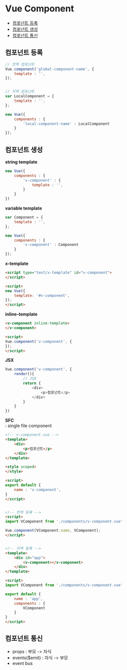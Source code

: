 # Vue Component

- [컴포넌트 등록](#컴포넌트-등록)
- [컴포넌트 생성](#컴포넌트-생성)
- [컴포넌트 통신](#컴포넌트-통신)



## 컴포넌트 등록

```js
// 전역 컴포넌트
Vue.component('global-component-name', {
    template : '',
});


// 지역 컴포넌트
var LocalComponent = {
    template : '',
};

new Vue({
    components : {
        'local-component-name' : LocalComponent
    }
});
```



## 컴포넌트 생성

**string template**

```js
new Vue({
    components : {
        'v-component' : {
            template : '',
        }
    }
})
```


**variable template**

```js
var Component = {
    template : '',
};

new Vue({
    components : {
        'v-component' : Component
    }
});
```


**x-template**

```html
<script type="text/x-template" id="v-component">
</script>

<script>
new Vue({
    template: '#v-component',
});
</script>
```


**inline-template**

```html
<v-component inline-template>
</v-component>

<script>
Vue.component('v-component', {
});
</script>
```


**JSX**

```js
Vue.component('v-component', {
    render(){
        // JSX
        return {
            <div>
                <p>컴포넌트</p>
            </div>
        }
    }
})
```


**SFC**   
: single file component

```html
<!-- v-component.vue -->
<template>
    <div>
        <p>컴포넌트</p>
    </div>
</template>

<style scoped>
</style>

<script>
export default {
    name : 'v-component',
}
</script>


<!-- 전역 등록 -->
<script>
import VComponent from './components/v-component.vue'

Vue.component(VComponent.name, VComponent);
</script>


<!-- 지역 등록 -->
<template>
    <div id="app">
        <v-component></v-component>
    </div>
</template>

<script>
import VComponent from './components/v-component.vue'

export default {
    name : 'app',
    components : {  
        VComponent
    }
}
</script>
```



## 컴포넌트 통신

- props : 부모 -> 자식
- events($emit) : 자식 -> 부모
- event bus
